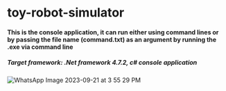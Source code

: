 # toy-robot-simulator

#### This is the console application, it can run either using command lines or by passing the file name (command.txt) as an argument by running the .exe via command line

##### Target framework: .Net framework 4.7.2, c# console application

![WhatsApp Image 2023-09-21 at 3 55 29 PM](https://github.com/SaadZulfiqar/toy-robot-simulator/assets/11062220/250be620-2a85-48e0-aa66-633c7f69c484)


